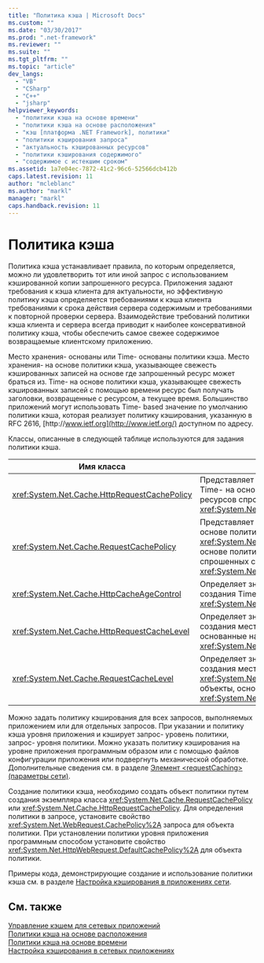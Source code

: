 ```yaml
---
title: "Политика кэша | Microsoft Docs"
ms.custom: ""
ms.date: "03/30/2017"
ms.prod: ".net-framework"
ms.reviewer: ""
ms.suite: ""
ms.tgt_pltfrm: ""
ms.topic: "article"
dev_langs: 
  - "VB"
  - "CSharp"
  - "C++"
  - "jsharp"
helpviewer_keywords: 
  - "политики кэша на основе времени"
  - "политики кэша на основе расположения"
  - "кэш [платформа .NET Framework], политики"
  - "политики кэширования запроса"
  - "актуальность кэшированных ресурсов"
  - "политики кэширования содержимого"
  - "содержимое с истекшим сроком"
ms.assetid: 1a7e04ec-7872-41c2-96c6-52566dcb412b
caps.latest.revision: 11
author: "mcleblanc"
ms.author: "markl"
manager: "markl"
caps.handback.revision: 11
---
```

# Политика кэша
Политика кэша устанавливает правила, по которым определяется, можно ли удовлетворить тот или иной запрос с использованием кэшированной копии запрошенного ресурса.  Приложения задают требования к кэша клиента для актуальности, но эффективную политику кэша определяется требованиями к кэша клиента требованиями к срока действия сервера содержимым и требованиями к повторной проверки сервера.  Взаимодействие требований политики кэша клиента и сервера всегда приводит к наиболее консервативной политику кэша, чтобы обеспечить самое свежее содержимое возвращаемые клиентскому приложению.  
  
 Место хранения\- основаны или Time\- основаны политики кэша.  Место хранения\- на основе политики кэша, указывающее свежесть кэшированных записей на основе где запрошенный ресурс может браться из.  Time\- на основе политики кэша, указывающее свежесть кэшированных записей с помощью времени ресурс был получать заголовки, возвращенные с ресурсом, а текущее время.  Большинство приложений могут использовать Time\- based значение по умолчанию политики кэша, которая реализует политику кэширования, указанную в RFC 2616, [http:\/\/www.ietf.org](http://www.ietf.org/) доступном по адресу.  
  
 Классы, описанные в следующей таблице используются для задания политики кэша.  
  
|Имя класса|Описание|  
|----------------|--------------|  
|<xref:System.Net.Cache.HttpRequestCachePolicy>|Представляет расположение хранения\- и Time\- на основе на основе политики кэша для ресурсов спрошенных с помощью объектов <xref:System.Net.HttpWebRequest>.|  
|<xref:System.Net.Cache.RequestCachePolicy>|Представляет расположение хранения\- на основе политики кэша или Time\- <xref:System.Net.Cache.RequestCacheLevel> на основе политики кэша для ресурсов спрошенных с помощью объектов <xref:System.Net.WebRequest>.|  
|<xref:System.Net.Cache.HttpCacheAgeControl>|Определяет значения, используемые для создания Time\- на основе объектов <xref:System.Net.Cache.HttpRequestCachePolicy>.|  
|<xref:System.Net.Cache.HttpRequestCacheLevel>|Определяет значения, используемые для создания место хранения\- и Time\- объекты, основанные на основе <xref:System.Net.Cache.HttpRequestCachePolicy>.|  
|<xref:System.Net.Cache.RequestCacheLevel>|Определяет значения, используемые для создания место хранения\- или Time\- <xref:System.Net.Cache.RequestCacheLevel> объекты, основанные на <xref:System.Net.Cache.RequestCachePolicy>.|  
  
 Можно задать политику кэширования для всех запросов, выполняемых приложением или для отдельных запросов.  При указании и политику кэша уровня приложения и кэширует запрос\- уровень политики, запрос\- уровня политики.  Можно указать политику кэширования на уровне приложения программным образом или с помощью файлов конфигурации приложения или подвергнуть механической обработке.  Дополнительные сведения см. в разделе [Элемент \<requestCaching\> \(параметры сети\)](../../../docs/framework/configure-apps/file-schema/network/requestcaching-element-network-settings.md).  
  
 Создание политики кэша, необходимо создать объект политики путем создания экземпляра класса <xref:System.Net.Cache.RequestCachePolicy> или <xref:System.Net.Cache.HttpRequestCachePolicy>.  Для определения политики в запросе, установите свойство <xref:System.Net.WebRequest.CachePolicy%2A> запроса для объекта политики.  При установлении политики уровня приложения программным способом установите свойство <xref:System.Net.HttpWebRequest.DefaultCachePolicy%2A> для объекта политики.  
  
 Примеры кода, демонстрирующие создание и использование политики кэша см. в разделе [Настройка кэширования в приложениях сети](../../../docs/framework/network-programming/configuring-caching-in-network-applications.md).  
  
## См. также  
 [Управление кэшем для сетевых приложений](../../../docs/framework/network-programming/cache-management-for-network-applications.md)   
 [Политики кэша на основе расположения](../../../docs/framework/network-programming/location-based-cache-policies.md)   
 [Политики кэша на основе времени](../../../docs/framework/network-programming/time-based-cache-policies.md)   
 [Настройка кэширования в сетевых приложениях](../../../docs/framework/network-programming/configuring-caching-in-network-applications.md)